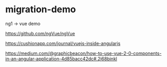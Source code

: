 # migration-demo
ng1 -> vue demo


https://github.com/ngVue/ngVue

https://cushionapp.com/journal/vuejs-inside-angularjs

https://medium.com/@graphicbeacon/how-to-use-vue-2-0-components-in-an-angular-application-4d85bacc42dc#.2j68binkl
